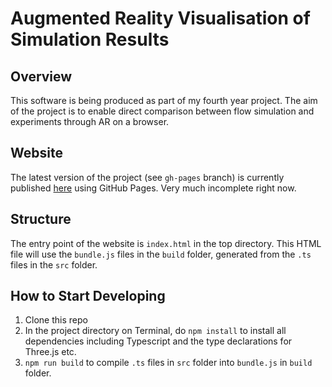 # Augmented Reality Visualisation of Simulation Results

## Overview
This software is being produced as part of my fourth year project. The aim of the project is to enable direct comparison between flow simulation and experiments through AR on a browser.

## Website
The latest version of the project (see `gh-pages` branch) is currently published [here](https://rickythedeveloper.github.io/IIB-Project-AR/) using GitHub Pages. Very much incomplete right now.

## Structure
The entry point of the website is `index.html` in the top directory. This HTML file will use the `bundle.js` files in the `build` folder, generated from the `.ts` files in the `src` folder.

## How to Start Developing
1. Clone this repo
2. In the project directory on Terminal, do `npm install` to install all dependencies including Typescript and the type declarations for Three.js etc.
3. `npm run build` to compile `.ts` files in `src` folder into `bundle.js` in `build` folder.
